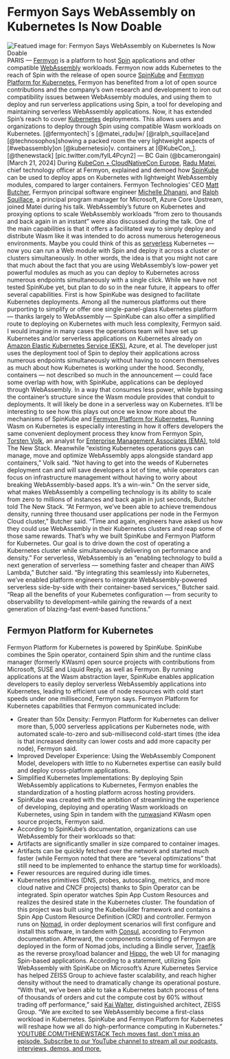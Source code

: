 # Fermyon Says WebAssembly on Kubernetes Is Now Doable
![Featued image for: Fermyon Says WebAssembly on Kubernetes Is Now Doable](https://cdn.thenewstack.io/media/2024/03/3fc2b62c-ash-from-modern-afflatus-iirqxpcdq_y-unsplash-1-1024x653.jpg)
PARIS —
[Fermyon](https://thenewstack.io/fermyon-cloud-save-your-webassembly-serverless-data-locally/) is a platform to host [Spin](https://www.fermyon.com/spin) applications and other compatible [WebAssembly](https://thenewstack.io/can-kubernetes-solve-webassemblys-component-challenges/) workloads. Fermyon now adds Kubernetes to the reach of Spin with the release of open source [SpinKube](https://spinkube.dev/) and [Fermyon Platform for Kubernetes.](https://developer.fermyon.com/spin/kubernetes)
Fermyon has benefited from a lot of open source contributions and the company’s own research and development to iron out compatibility issues between WebAssembly modules, and using them to deploy and run serverless applications using Spin, a tool for developing and maintaining serverless WebAssembly applications. Now, it has extended Spin’s reach to cover
[Kubernetes](https://thenewstack.io/kubernetes/) deployments. This allows users and organizations to deploy through Spin using compatible Wasm workloads on Kubernetes.
[@fermyontech]´s [@matei_radu]w/ [@ralph_squillace]and [@technosophos]showing a packed room the very lightweight aspects of [#webassembly]on [@kubernetesio]v. containers at [@KubeCon_]. [@thenewstack] [pic.twitter.com/fylL4Pcyn2]
— BC Gain (@bcamerongain)
[March 21, 2024]
During
[KubeCon + CloudNativeCon Europe](https://events.linuxfoundation.org/kubecon-cloudnativecon-europe/), [Radu Matei](https://www.linkedin.com/in/mateiradu?originalSubdomain=be), chief technology officer at Fermyon, explained and demoed how [SpinKube](https://spinkube.dev/) can be used to deploy apps on Kubernetes with lightweight WebAssembly modules, compared to larger containers. Fermyon Technologies’ CEO [Matt Butcher](https://www.linkedin.com/in/mattbutcher/), Fermyon principal software engineer [Michelle Dhanani,](https://github.com/michelleN) and [Ralph Squillace](https://github.com/squillace), a principal program manager for Microsoft, Azure Core Upstream, joined Matei during his talk. WebAssembly’s future on Kubernetes and proxying options to scale WebAssembly workloads “from zero to thousands and back again in an instant” were also discussed during the talk.
One of the main capabilities is that it offers a facilitated way to simply deploy and distribute Wasm like it was intended to do across numerous heterogeneous environments.
Maybe you could think of this as
[serverless](https://thenewstack.io/serverless/) Kubernetes — now you can run a Web module with Spin and deploy it across a cluster or clusters simultaneously. In other words, the idea is that you might not care that much about the fact that you are using WebAssembly’s low-power yet powerful modules as much as you can deploy to Kubernetes across numerous endpoints simultaneously with a single click.
While we have not tested SpinKube yet, but plan to do so in the near future, it appears to offer several capabilities.
First is how SpinKube was designed to facilitate Kubernetes deployments. Among all the numerous platforms out there purporting to simplify or offer one single-panel-glass Kubernetes platform — thanks largely to WebAssembly — SpinKube can also offer a simplified route to deploying on Kubernetes with much less complexity, Fermyon said.
I would imagine in many cases the operations team will have set up Kubernetes and/or serverless applications on Kubernetes already on
[Amazon Elastic Kubernetes Service (EKS)](https://thenewstack.io/kubernetes-as-a-service-using-amazon-eks/), Azure, et al. The developer just uses the deployment tool of Spin to deploy their applications across numerous endpoints simultaneously without having to concern themselves as much about how Kubernetes is working under the hood.
Secondly, containers — not described so much in the announcement — could face some overlap with how, with SpinKube, applications can be deployed through WebAssembly. In a way that consumes less power, while bypassing the container’s structure since the Wasm module provides that conduit to deployments. It will likely be done in a serverless way on Kubernetes. It’ll be interesting to see how this plays out once we know more about the mechanisms of SpinKube and
[Fermyon Platform for Kubernetes.](https://developer.fermyon.com/spin/kubernetes)
Running Wasm on Kubernetes is especially interesting in how it offers developers the same convenient deployment process they know from Fermyon Spin,
[Torsten Volk](https://www.linkedin.com/in/torstenvolk), an analyst for [ Enterprise Management Associates (EMA)](https://www.enterprisemanagement.com/), told The New Stack. Meanwhile “existing Kubernetes operations guys can manage, move and optimize WebAssembly apps alongside standard app containers,” Volk said. “Not having to get into the weeds of Kubernetes deployment can and will save developers a lot of time, while operators can focus on infrastructure management without having to worry about breaking WebAssembly-based apps. It’s a win-win.”
On the server side, what makes WebAssembly a compelling technology is its ability to scale from zero to millions of instances and back again in just seconds, Butcher told The New Stack. “At Fermyon, we’ve been able to achieve tremendous density, running three thousand user applications per node in the Fermyon Cloud cluster,” Butcher said. “Time and again, engineers have asked us how they could use WebAssembly in their Kubernetes clusters and reap some of those same rewards. That’s why we built SpinKube and Fermyon Platform for Kubernetes. Our goal is to drive down the cost of operating a Kubernetes cluster while simultaneously delivering on performance and density.”
For serverless, WebAssembly is an “enabling technology to build a next generation of serverless — something faster and cheaper than AWS Lambda,” Butcher said. “By integrating this seamlessly into Kubernetes, we’ve enabled platform engineers to integrate WebAssembly-powered serverless side-by-side with their container-based services,” Butcher said. “Reap all the benefits of your Kubernetes configuration — from security to observability to development–while gaining the rewards of a next generation of blazing-fast event-based functions.”
## Fermyon Platform for Kubernetes
Fermyon Platform for Kubernetes is powered by SpinKube. SpinKube combines the Spin operator, containerd Spin shim and the runtime class manager (formerly KWasm) open source projects with contributions from Microsoft, SUSE and Liquid Reply, as well as Fermyon. By running applications at the Wasm abstraction layer, SpinKube enables application developers to easily deploy serverless WebAssembly applications into Kubernetes, leading to efficient use of node resources with cold start speeds under one millisecond, Fermyon says.
Fermyon Platform for Kubernetes capabilities that Fermyon communicated include:
- Greater than 50x Density: Fermyon Platform for Kubernetes can deliver more than, 5,000 serverless applications per Kubernetes node, with automated scale-to-zero and sub-millisecond cold-start times (the idea is that increased density can lower costs and add more capacity per node), Fermyon said.
- Improved Developer Experience: Using the WebAssembly Component Model, developers with little to no Kubernetes expertise can easily build and deploy cross-platform applications.
- Simplified Kubernetes Implementations: By deploying Spin WebAssembly applications to Kubernetes, Fermyon enables the standardization of a hosting platform across hosting providers.
- SpinKube was created with the ambition of streamlining the experience of developing, deploying and operating Wasm workloads on Kubernetes, using Spin in tandem with the
[runwasi](https://github.com/containerd/runwasi)and KWasm open source projects, Fermyon said.
- According to SpinKube’s documentation, organizations can use WebAssembly for their workloads so that:
- Artifacts are significantly smaller in size compared to container images.
- Artifacts can be quickly fetched over the network and started much faster (while Fermyon noted that there are “several optimizations” that still need to be implemented to enhance the startup time for workloads).
- Fewer resources are required during idle times.
- Kubernetes primitives (DNS, probes, autoscaling, metrics, and more cloud native and CNCF projects) thanks to Spin Operator can be integrated.
Spin operator watches Spin App Custom Resources and realizes the desired state in the Kubernetes cluster. The foundation of this project was built using the Kubebuilder framework and contains a Spin App Custom Resource Definition (CRD) and controller.
Fermyon runs on
[Nomad](https://thenewstack.io/conductor-why-we-migrated-from-kubernetes-to-nomad/), in order deployment scenarios will first configure and install this software, in tandem with [Consul](https://thenewstack.io/3-consul-service-mesh-myths-busted/), according to Ferymon documentation. Afterward, the components consisting of Fermyon are deployed in the form of Nomad jobs, including a Bindle server, [Traefik](https://thenewstack.io/traefik-proxy-v3-adds-webassembly-and-kubernetes-gateway-api-support/) as the reverse proxy/load balancer and [Hippo](https://docs.hippofactory.dev/), the web UI for managing Spin-based applications.
According to a statement, utilizing Spin WebAssembly with SpinKube on Microsoft’s Azure Kubernetes Service has helped ZEISS Group to achieve faster scalability, and reach higher density without the need to dramatically change its operational posture. “With that, we’ve been able to take a Kubernetes batch process of tens of thousands of orders and cut the compute cost by 60% without trading off performance,” said
[Kai Walter](https://github.com/KaiWalter), distinguished architect, ZEISS Group. “We are excited to see WebAssembly become a first-class workload in Kubernetes. SpinKube and Fermyon Platform for Kubernetes will reshape how we all do high-performance computing in Kubernetes.” [
YOUTUBE.COM/THENEWSTACK
Tech moves fast, don't miss an episode. Subscribe to our YouTube
channel to stream all our podcasts, interviews, demos, and more.
](https://youtube.com/thenewstack?sub_confirmation=1)